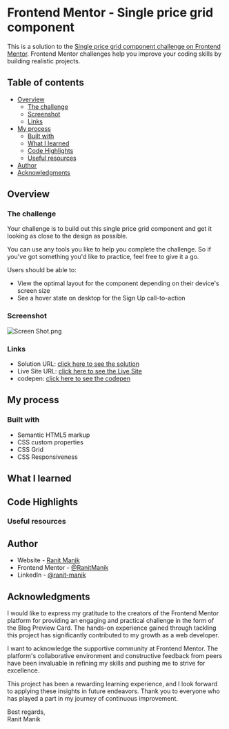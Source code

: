 # Frontend Mentor - Single price grid component

This is a solution to
the [Single price grid component challenge on Frontend Mentor](https://www.frontendmentor.io/challenges/single-price-grid-component-5ce41129d0ff452fec5abbbc).
Frontend Mentor challenges help you improve your coding skills by building realistic projects.

## Table of contents

- [Overview](#overview)
    - [The challenge](#the-challenge)
    - [Screenshot](#screenshot)
    - [Links](#links)
- [My process](#my-process)
    - [Built with](#built-with)
    - [What I learned](#what-i-learned)
    - [Code Highlights](#code-highlights)
    - [Useful resources](#Useful-resources)
- [Author](#author)
- [Acknowledgments](#acknowledgments)

## Overview

### The challenge

Your challenge is to build out this single price grid component and get it looking as close to the design as possible.

You can use any tools you like to help you complete the challenge. So if you've got something you'd like to practice,
feel free to give it a go.

Users should be able to:

- View the optimal layout for the component depending on their device's screen size
- See a hover state on desktop for the Sign Up call-to-action

### Screenshot

![Screen Shot.png](Screen%20Shot.png)

### Links

- Solution
  URL: [click here to see the solution](https://www.frontendmentor.io/solutions/css-only-single-price-grid-component-QvxSo0Zv1g)
- Live Site
  URL: [click here to see the Live Site](https://ranitmanik.github.io/frontendmentor-challenges/FrontendMentor15%E2%80%94social-proof-section/index.html)
- codepen: [click here to see the codepen](https://codepen.io/RANIT-MANIK/pen/jOROaRV)

## My process

### Built with

- Semantic HTML5 markup
- CSS custom properties
- CSS Grid
- CSS Responsiveness

## What I learned

## Code Highlights

### Useful resources

## Author

- Website - [Ranit Manik](https://ranitmanik.github.io/Portfolio-1.0)
- Frontend Mentor - [@RanitManik](https://www.frontendmentor.io/profile/RanitManik)
- LinkedIn - [@ranit-manik](https://www.linkedin.com/in/ranit-manik/)

## Acknowledgments

I would like to express my gratitude to the creators of the Frontend Mentor platform for providing an engaging and
practical challenge in the form of the Blog Preview Card. The hands-on experience gained through tackling this project
has significantly contributed to my growth as a web developer.

I want to acknowledge the supportive community at Frontend Mentor. The platform's collaborative environment and
constructive feedback from peers have been invaluable in refining my skills and pushing me to strive for excellence.

This project has been a rewarding learning experience, and I look forward to applying these insights in future
endeavors. Thank you to everyone who has played a part in my journey of continuous improvement.

Best regards,<br>
Ranit Manik
